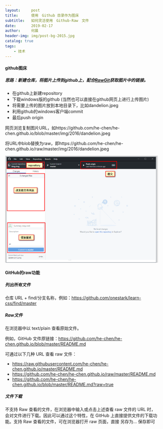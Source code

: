 ```yaml
---
layout:     post
title:      使用　Github 目录作为图床
subtitle:   如何灵活使用　Github-Raw　文件
date:       2019-02-17
author:     何晨
header-img: img/post-bg-2015.jpg
catalog: true
tags:
    - 技术
---
```


#### github图床

##### 思路：新建仓库，将图片上传到github上，配合[RawGit](https://rawgit.com/)获取图片中的链接。

* 在github上新建repository
* 下载windows版的github (当然也可以直接在github网页上进行上传图片)
* 将需要上传的图片放到本地目录下，比如dandelion.jpeg
* 利用github的windows客户端commit
* 最后push origin

网页浏览复制图片URL，如https://github.com/he-chen/he-chen.github.io/blob/master/img/2016/dandelion.jpeg

将URL中blob替换为raw，即https://github.com/he-chen/he-chen.github.io/raw/master/img/2016/dandelion.jpeg

![github-windows桌面版](https://github.com/he-chen-95/Chen-Image-Host/raw/master/2019/win-github-desktop.jpg)

#### GitHub的raw功能

##### 列出所有文件
仓库 URL + find/分支名称，例如：https://github.com/onestark/learn-css/find/master

##### Raw文件
在浏览器中以 text/plain 查看原始文件。

例如，GitHub 文件原链接：https://github.com/he-chen/he-chen.github.io/blob/master/README.md
                       
可通过以下几种 URL 查看 raw 文件：

* https://raw.githubusercontent.com/he-chen/he-chen.github.io/master/README.md
* https://github.com/he-chen/he-chen.github.io/raw/master/README.md
* https://github.com/he-chen/he-chen.github.io/blob/master/README.md?raw=true

##### 文件下载
不支持 Raw 查看的文件，在浏览器中输入或点击上述查看 raw 文件的 URL 时，会对文件进行下载。因此可以通过这个特性，在 GitHub 上直接提供文件的下载功能。支持 Raw 查看的文件，可在浏览器打开 raw 页面，直接 另存为... 保存即可

